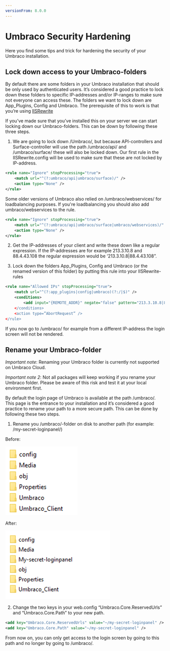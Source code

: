 ```yaml
---
versionFrom: 8.0.0
---
```


# Umbraco Security Hardening

Here you find some tips and trick for hardening the security of your Umbraco installation.

## Lock down access to your Umbraco-folders

By default there are some folders in your Umbraco installation that should be only used by authenticated users. It’s considered a good practice to lock down these folders to specific IP-addresses and/or IP-ranges to make sure not everyone can access these.
The folders we want to lock down are App_Plugins, Config and Umbraco.
The prerequisite of this to work is that you’re using [IISRewrite](../../Routing/IISRewriteRules/index.md)

If you’ve made sure that you’ve installed this on your server we can start locking down our Umbraco-folders. This can be down by following these three steps.

1. We are going to lock down /Umbraco/, but because API-controllers and Surface-controller will use the path /umbraco/api/ and /umbraco/surface/ these will also be locked down. Our first rule in the IISRewrite.config will be used to make sure that these are not locked by IP-address.

```xml
<rule name="Ignore" stopProcessing="true">
    <match url="^(?:umbraco/api|umbraco/surface)/" />
    <action type="None" />
</rule>
```

Some older versions of Umbraco also relied on /umbraco/webservices/ for loadbalancing purposes. If you're loadbalancing you should also add umbraco/webservices to the rule.

```xml
<rule name="Ignore" stopProcessing="true">
    <match url="^(?:umbraco/api|umbraco/surface|umbraco/webservices)/" />
    <action type="None" />
</rule>
```

2. Get the IP-addresses of your client and write these down like a regular expression. If the IP-addresses are for example 213.3.10.8 and 88.4.43.108 the regular expression would be ‘213.3.10.8|88.4.43.108”.

3. Lock down the folders App_Plugins, Config and Umbraco (or the renamed version of this folder) by putting this rule into your IISRewrite-rules

```xml
<rule name="Allowed IPs" stopProcessing="true">
    <match url="^(?:app_plugins|config|umbraco)(?:/|$)" />
    <conditions>
        <add input="{REMOTE_ADDR}" negate="false" pattern="213.3.10.8|88.4.43.108”>
    </conditions>
    <action type=”AbortRequest” />
</rule>
```

If you now go to /umbraco/ for example from a different IP-address the login screen will not be rendered.

## Rename your Umbraco-folder
*Important note*: Renaming your Umbraco folder is currently not supported on Umbraco Cloud.

*Important note 2*: Not all packages will keep working if you rename your Umbraco folder. Please be aware of this risk and test it at your local environment first.

By default the login page of Umbraco is available at the path /umbraco/. This page is the entrance to your installation and it’s considered a good practice to rename your path to a more secure path.
This can be done by following these two steps.

1. Rename you /umbraco/-folder on disk to another path (for example: /my-secret-loginpanel/)

Before:

![Umbraco-folder on disk - before](images/foldersondisk-before.png)

After:

![Umbraco-folder on disk - after](images/foldersondisk-after.png)

2. Change the two keys in your web.config “Umbraco.Core.ReservedUrls” and “Umbraco.Core.Path” to your new path.

```xml
<add key="Umbraco.Core.ReservedUrls" value="~/my-secret-loginpanel" />
<add key="Umbraco.Core.Path" value="~/my-secret-loginpanel" />
```

From now on, you can only get access to the login screen by going to this path and no longer by going to /umbraco/.
